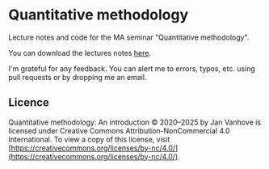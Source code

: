 # Quantitative methodology
Lecture notes and code for the MA seminar "Quantitative methodology".

You can download the lectures notes [here](https://github.com/janhove/QuantitativeMethodology/raw/main/main.pdf).

I'm grateful for any feedback. 
You can alert me to errors, typos, etc. using pull requests or by dropping me an email.

## Licence
Quantitative methodology: An introduction © 2020–2025 by Jan Vanhove 
is licensed under Creative Commons Attribution-NonCommercial 4.0 International.
To view a copy of this license, visit [https://creativecommons.org/licenses/by-nc/4.0/](https://creativecommons.org/licenses/by-nc/4.0/).
